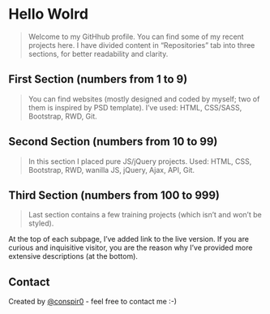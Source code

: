 # Hello Wolrd
>Welcome to my GitHhub profile. You can find some of my recent projects here. I have divided content in “Repositories” tab into three sections, for better readability and clarity.

## First Section (numbers from 1 to 9)
>You can find websites (mostly designed and coded by myself; two of them is inspired by PSD template). I’ve used: HTML, CSS/SASS, Bootstrap, RWD, Git.

## Second Section (numbers from 10 to 99)
>In this section I placed pure JS/jQuery projects. Used: HTML, CSS, Bootstrap, RWD, wanilla JS, jQuery, Ajax, API, Git.

## Third Section (numbers from 100 to 999)
>Last section contains a few training projects (which isn’t and won’t be styled).

At the top of each subpage, I’ve added link to the live version. If you are curious and inquisitive visitor, you are the reason why I’ve provided more extensive descriptions (at the bottom).

## Contact
Created by [@conspir0](https://www.linkedin.com/in/mateuszmichalczyk/) - feel free to contact me :-)
